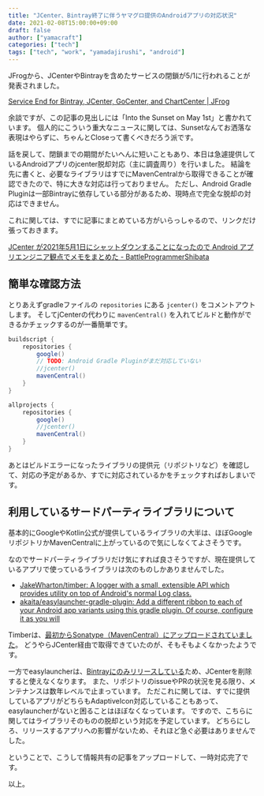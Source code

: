 ```yaml
---
title: "JCenter、Bintray終了に伴うヤマグロ提供のAndroidアプリの対応状況"
date: 2021-02-08T15:00:00+09:00
draft: false
author: ["yamacraft"]
categories: ["tech"]
tags: ["tech", "work", "yamadajirushi", "android"]
---
```


JFrogから、JCenterやBintrayを含めたサービスの閉鎖が5/1に行われることが発表されました。

[Service End for Bintray, JCenter, GoCenter, and ChartCenter \| JFrog](https://jfrog.com/blog/into-the-sunset-bintray-jcenter-gocenter-and-chartcenter/)

余談ですが、この記事の見出しには「Into the Sunset on May 1st」と書かれています。
個人的にこういう重大なニュースに関しては、Sunsetなんてお洒落な表現はやらずに、ちゃんとCloseって書くべきだろう派です。

話を戻して、閉鎖までの期間がたいへんに短いこともあり、本日は急遽提供しているAndroidアプリのjcenter脱却対応（主に調査周り）を行いました。
結論を先に書くと、必要なライブラリはすでにMavenCentralから取得できることが確認できたので、特に大きな対応は行っておりません。
ただし、Android Gradle Pluginは一部Bintrayに依存している部分があるため、現時点で完全な脱却の対応はできません。

これに関しては、すでに記事にまとめている方がいらっしゃるので、リンクだけ張っておきます。

<!-- textlint-disable -->
[JCenter が2021年5月1日にシャットダウンすることになったので Android アプリエンジニア観点でメモをまとめた \- BattleProgrammerShibata](https://bps-tomoya.hateblo.jp/entry/2021/02/04/184317)
<!-- textlint-enable -->

## 簡単な確認方法

とりあえずgradleファイルの `repositories` にある `jcenter()` をコメントアウトします。
そしてjCenterの代わりに `mavenCentral()` を入れてビルドと動作ができるかチェックするのが一番簡単です。

``` gradle
buildscript {
    repositories {
        google()
        // TODO: Android Gradle Pluginがまだ対応していない
        //jcenter()
        mavenCentral()
    }
}

allprojects {
    repositories {
        google()
        //jcenter()
        mavenCentral()
    }
}
```

あとはビルドエラーになったライブラリの提供元（リポジトリなど）を確認して、対応の予定があるか、すでに対応されているかをチェックすればおしまいです。

## 利用しているサードパーティライブラリについて

基本的にGoogleやKotlin公式が提供しているライブラリの大半は、ほぼGoogleリポジトリかMavenCentralに上がっているので気にしなくてよさそうです。

なのでサードパーティライブラリだけ気にすれば良さそうですが、現在提供しているアプリで使っているライブラリは次のものしかありませんでした。

* [JakeWharton/timber: A logger with a small, extensible API which provides utility on top of Android's normal Log class\.](https://github.com/JakeWharton/timber)
* [akaita/easylauncher\-gradle\-plugin: Add a different ribbon to each of your Android app variants using this gradle plugin\. Of course, configure it as you will](https://github.com/akaita/easylauncher-gradle-plugin)

Timberは、[最初からSonatype（MavenCentral）にアップロードされていました](https://github.com/JakeWharton/timber/blob/master/gradle/gradle-mvn-push.gradle#L42)。
どうやらJCenter経由で取得できていたのが、そもそもよくなかったようです。

一方でeasylauncherは、[Bintrayにのみリリースしている](https://github.com/akaita/easylauncher-gradle-plugin/blob/master/plugin/build.gradle#L30)ため、JCenterを削除すると使えなくなります。
また、リポジトリのissueやPRの状況を見る限り、メンテナンスは数年レベルで止まっています。
ただこれに関しては、すでに提供しているアプリがどちらもAdaptiveIcon対応していることもあって、easylauncherがないと困ることはほぼなくなっています。
ですので、こちらに関してはライブラリそのものの脱却という対応を予定しています。
どちらにしろ、リリースするアプリへの影響がないため、それほど急ぐ必要はありませんでした。

ということで、こうして情報共有の記事をアップロードして、一時対応完了です。

以上。
